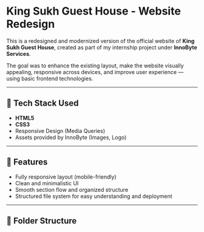 # King Sukh Guest House - Website Redesign

This is a redesigned and modernized version of the official website of **King Sukh Guest House**, created as part of my internship project under **InnoByte Services**.

The goal was to enhance the existing layout, make the website visually appealing, responsive across devices, and improve user experience — using basic frontend technologies.

---

## 🔨 Tech Stack Used

- **HTML5**
- **CSS3**
- Responsive Design (Media Queries)
- Assets provided by InnoByte (Images, Logo)

---

## 🧩 Features

- Fully responsive layout (mobile-friendly)
- Clean and minimalistic UI
- Smooth section flow and organized structure
- Structured file system for easy understanding and deployment

---

## 📁 Folder Structure


